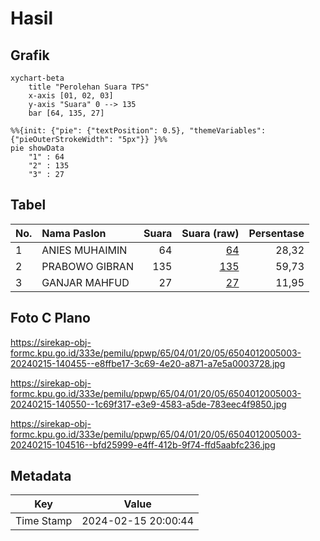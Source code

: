 # Hasil

## Grafik

```mermaid
xychart-beta
    title "Perolehan Suara TPS"
    x-axis [01, 02, 03]
    y-axis "Suara" 0 --> 135
    bar [64, 135, 27]
```

```mermaid
%%{init: {"pie": {"textPosition": 0.5}, "themeVariables": {"pieOuterStrokeWidth": "5px"}} }%%
pie showData
    "1" : 64
    "2" : 135
    "3" : 27
```

## Tabel

| No. | Nama Paslon    | Suara | Suara (raw) | Persentase |
|:--- |:-------------- | -----:| -----------:| ----------:|
| 1   | ANIES MUHAIMIN | 64    | [64][p-1]   | 28,32      |
| 2   | PRABOWO GIBRAN | 135   | [135][p-2]  | 59,73      |
| 3   | GANJAR MAHFUD  | 27    | [27][p-3]   | 11,95      |


[p-1]: https://github.com/gigit-pemilu/pemilu-2024-65-kalimantan-utara/blob/main/pilpres/hitung-suara/sub/65-kalimantan-utara/sub/04-tana-tidung/sub/01-sesayap/sub/2005-tideng-pale-timur/sub/003-tps/sub/paslon-1.txt
[p-2]: https://github.com/gigit-pemilu/pemilu-2024-65-kalimantan-utara/blob/main/pilpres/hitung-suara/sub/65-kalimantan-utara/sub/04-tana-tidung/sub/01-sesayap/sub/2005-tideng-pale-timur/sub/003-tps/sub/paslon-2.txt
[p-3]: https://github.com/gigit-pemilu/pemilu-2024-65-kalimantan-utara/blob/main/pilpres/hitung-suara/sub/65-kalimantan-utara/sub/04-tana-tidung/sub/01-sesayap/sub/2005-tideng-pale-timur/sub/003-tps/sub/paslon-3.txt

## Foto C Plano

https://sirekap-obj-formc.kpu.go.id/333e/pemilu/ppwp/65/04/01/20/05/6504012005003-20240215-140455--e8ffbe17-3c69-4e20-a871-a7e5a0003728.jpg

https://sirekap-obj-formc.kpu.go.id/333e/pemilu/ppwp/65/04/01/20/05/6504012005003-20240215-140550--1c69f317-e3e9-4583-a5de-783eec4f9850.jpg

https://sirekap-obj-formc.kpu.go.id/333e/pemilu/ppwp/65/04/01/20/05/6504012005003-20240215-104516--bfd25999-e4ff-412b-9f74-ffd5aabfc236.jpg


## Metadata

| Key        | Value               |
| ---------- | ------------------- |
| Time Stamp | 2024-02-15 20:00:44 |




